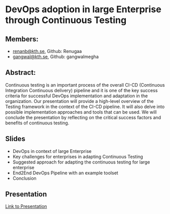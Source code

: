 # DevOps adoption in large Enterprise through Continuous Testing

## Members: 
* renanb@kth.se, Github: Renugaa
* gangwal@kth.se, Github: gangwalmegha 

## Abstract: 
Continuous testing is an important process of the overall CI-CD (Continuous Integration Continuous delivery) pipeline and it is one of the key success criteria for successful DevOps implementation and adaptation in the organization. Our presentation will provide a high-level overview of the Testing framework in the context of the CI-CD pipeline. It will also delve into possible implementation approaches and tools that can be used. We will conclude the presentation by reflecting on the critical success factors and benefits of continuous testing.

## Slides 
* DevOps in context of large Enterprise
* Key challenges for enterprises in adapting Continuous Testing
* Suggested approach for adapting the continuous testing for large enterprise
* End2End DevOps Pipeline with an example toolset
* Conclusion

## Presentation
[Link to Presentation](https://drive.google.com/file/d/1ISjo3UqfjyUmlcOZ-0kO5xb_aoHDPmGw/view?fbclid=IwAR1OUeRSrLKD6OcZA62Fd7eulcBQBXSJRHSsqHZQDUUX3bo0QSi_EZZQVDk)
